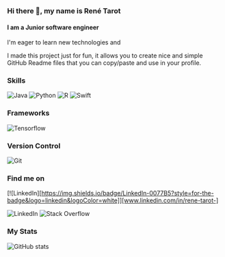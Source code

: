### Hi there 👋, my name is René Tarot
#### I am a Junior software engineer

I'm eager to learn new technologies and 

I made this project just for fun, it allows you to create nice and simple GitHub Readme files that you can copy/paste and use in your profile.

### Skills 
![Java](https://img.shields.io/badge/Java-FE8B4D?style=for-the-badge) ![Python](https://img.shields.io/badge/Python-FE8B4D?style=for-the-badge)  ![R](https://img.shields.io/badge/R-FE8B4D?style=for-the-badge) ![Swift](https://img.shields.io/badge/Swift-FE8B4D?style=for-the-badge)

### Frameworks 
![Tensorflow](https://img.shields.io/badge/Tensorflow-62F53B?style=for-the-badge) 

### Version Control
![Git](https://img.shields.io/badge/Git-F56C22?style=for-the-badge)

### Find me on

[![LinkedIn][https://img.shields.io/badge/LinkedIn-0077B5?style=for-the-badge&logo=linkedin&logoColor=white]][www.linkedin.com/in/rene-tarot-]

![LinkedIn](https://img.shields.io/badge/LinkedIn-0077B5?style=for-the-badge&logo=linkedin&logoColor=white) ![Stack Overflow](https://img.shields.io/badge/-Stackoverflow-FE7A16?style=for-the-badge&logo=stack-overflow&logoColor=white)

### My Stats

![GitHub stats](https://github-readme-stats.vercel.app/api?username=Rene-Tarot&show_icons=true&theme=radical)  

